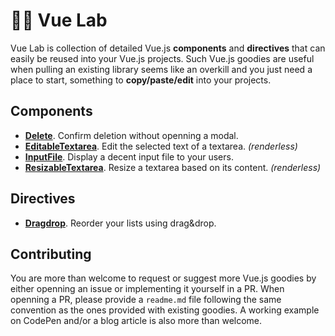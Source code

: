 # 👨‍🔬 Vue Lab

Vue Lab is collection of detailed Vue.js **components** and **directives** that can easily be reused into your Vue.js projects. Such Vue.js goodies are useful when pulling an existing library seems like an overkill and you just need a place to start, something to **copy/paste/edit** into your projects.

## Components

* **[Delete](components/delete)**. Confirm deletion without openning a modal.
* **[EditableTextarea](components/editable-textarea)**. Edit the selected text of a textarea. *(renderless)*
* **[InputFile](components/input-file)**. Display a decent input file to your users.
* **[ResizableTextarea](components/resizable-textarea)**. Resize a textarea based on its content. *(renderless)*

## Directives

* **[Dragdrop](directives/dragdrop)**. Reorder your lists using drag&drop.

## Contributing

You are more than welcome to request or suggest more Vue.js goodies by either openning an issue or implementing it yourself in a PR. When openning a PR, please provide a `readme.md` file following the same convention as the ones provided with existing goodies. A working example on CodePen and/or a blog article is also more than welcome.
